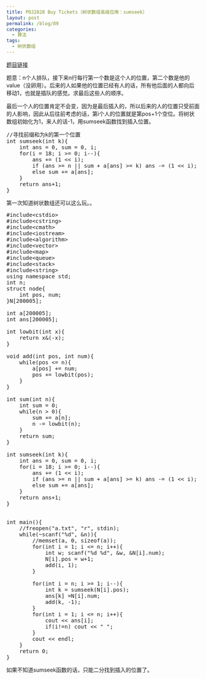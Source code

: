 ```yaml
---
title: POJ2828 Buy Tickets（树状数组高级应用：sumseek）
layout: post
permalink: /blog/89
categories:
  - 算法
tags:
  - 树状数组
---
```

<a href="http://poj.org/problem?id=2828" target="_blank">题目链接</a>

题意：n个人排队，接下来n行每行第一个数是这个人的位置，第二个数是他的value（没卵用）。后来的人如果他的位置已经有人的话，所有他后面的人都向后移动1，也就是插队的感觉。求最后这些人的顺序。

最后一个人的位置肯定不会变，因为是最后插入的，所以后来的人的位置只受前面的人影响，因此从后往前考虑的话，第i个人的位置就是第pos+1个空位。将树状数组初始化为1，来人的话-1，用sumseek函数找到插入位置。

<pre class="brush: cpp; title: ; notranslate" title="">//寻找前缀和为k的第一个位置
int sumseek(int k){
    int ans = 0, sum = 0, i;
    for(i = 18; i &gt;= 0; i--){
        ans += (1 &lt;&lt; i);
        if (ans &gt;= n || sum + a[ans] &gt;= k) ans -= (1 &lt;&lt; i);
        else sum += a[ans];
    }
    return ans+1;
}
</pre>

第一次知道树状数组还可以这么玩。。

<pre class="brush: cpp; title: ; notranslate" title="">#include&lt;cstdio&gt;
#include&lt;cstring&gt;
#include&lt;cmath&gt;
#include&lt;iostream&gt;
#include&lt;algorithm&gt;
#include&lt;vector&gt;
#include&lt;map&gt;
#include&lt;queue&gt;
#include&lt;stack&gt;
#include&lt;string&gt;
using namespace std;
int n;
struct node{
    int pos, num;
}N[200005];

int a[200005];
int ans[200005];

int lowbit(int x){
    return x&(-x);
}

void add(int pos, int num){
    while(pos &lt;= n){
        a[pos] += num;
        pos += lowbit(pos);
    }
}

int sum(int n){
    int sum = 0;
    while(n &gt; 0){
        sum += a[n];
        n -= lowbit(n);
    }
    return sum;
}

int sumseek(int k){
    int ans = 0, sum = 0, i;
    for(i = 18; i &gt;= 0; i--){
        ans += (1 &lt;&lt; i);
        if (ans &gt;= n || sum + a[ans] &gt;= k) ans -= (1 &lt;&lt; i);
        else sum += a[ans];
    }
    return ans+1;
}


int main(){
    //freopen("a.txt", "r", stdin);
    while(~scanf("%d", &n)){
        //memset(a, 0, sizeof(a));
        for(int i = 1; i &lt;= n; i++){
            int w; scanf("%d %d", &w, &N[i].num);
            N[i].pos = w+1;
            add(i, 1);
        }

        for(int i = n; i &gt;= 1; i--){
            int k = sumseek(N[i].pos);
            ans[k] =N[i].num;
            add(k, -1);
        }
        for(int i = 1; i &lt;= n; i++){
            cout &lt;&lt; ans[i];
            if(i!=n) cout &lt;&lt; " ";
        }
        cout &lt;&lt; endl;
    }
    return 0;
}
</pre>

如果不知道sumseek函数的话，只能二分找到插入的位置了。